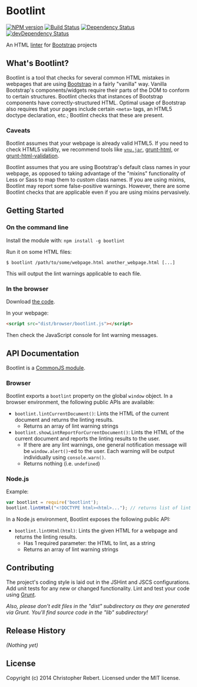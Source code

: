 # Bootlint
[![NPM version](https://badge.fury.io/js/bootlint.svg)](http://badge.fury.io/js/bootlint)
[![Build Status](https://travis-ci.org/cvrebert/bootlint.svg?branch=master)](https://travis-ci.org/cvrebert/bootlint)
[![Dependency Status](https://david-dm.org/cvrebert/bootlint.svg)](https://david-dm.org/cvrebert/bootlint)
[![devDependency Status](https://david-dm.org/cvrebert/bootlint/dev-status.svg)](https://david-dm.org/cvrebert/bootlint#info=devDependencies)

An HTML [linter](http://en.wikipedia.org/wiki/Lint_(software)) for [Bootstrap](http://getbootstrap.com) projects

## What's Bootlint?
Bootlint is a tool that checks for several common HTML mistakes in webpages that are using [Bootstrap](http://getbootstrap.com) in a fairly "vanilla" way. Vanilla Bootstrap's components/widgets require their parts of the DOM to conform to certain structures. Bootlint checks that instances of Bootstrap components have correctly-structured HTML. Optimal usage of Bootstrap also requires that your pages include certain `<meta>` tags, an HTML5 doctype declaration, etc.; Bootlint checks that these are present.

### Caveats
Bootlint assumes that your webpage is already valid HTML5. If you need to check HTML5 validity, we recommend tools like [`vnu.jar`](https://github.com/validator/validator.github.io), [grunt-html](https://www.npmjs.org/package/grunt-html), or [grunt-html-validation](https://www.npmjs.org/package/grunt-html-validation).

Bootlint assumes that you are using Bootstrap's default class names in your webpage, as opposed to taking advantage of the "mixins" functionality of Less or Sass to map them to custom class names. If you are using mixins, Bootlint may report some false-positive warnings. However, there are some Bootlint checks that are applicable even if you are using mixins pervasively.

## Getting Started
### On the command line
Install the module with: `npm install -g bootlint`

Run it on some HTML files:
```
$ bootlint /path/to/some/webpage.html another_webpage.html [...]
```

This will output the lint warnings applicable to each file.

### In the browser
Download [the code](https://raw.github.com/cvrebert/bootlint/master/dist/browser/bootlint.js).

In your webpage:

```html
<script src="dist/browser/bootlint.js"></script>
```

Then check the JavaScript console for lint warning messages.

## API Documentation
Bootlint is a [CommonJS module](http://wiki.commonjs.org/wiki/Modules/1.1).

### Browser
Bootlint exports a `bootlint` property on the global `window` object.
In a browser environment, the following public APIs are available:

* `bootlint.lintCurrentDocument()`: Lints the HTML of the current document and returns the linting results.
  * Returns an array of lint warning strings
* `bootlint.showLintReportForCurrentDocument()`: Lints the HTML of the current document and reports the linting results to the user.
  * If there are any lint warnings, one general notification message will be `window.alert()`-ed to the user. Each warning will be output individually using `console.warn()`.
  * Returns nothing (i.e. `undefined`)

### Node.js

Example:

```javascript
var bootlint = require('bootlint');
bootlint.lintHtml("<!DOCTYPE html><html>..."); // returns list of lint warning messages
```

In a Node.js environment, Bootlint exposes the following public API:

* `bootlint.lintHtml(html)`: Lints the given HTML for a webpage and returns the linting results.
  * Has 1 required parameter: the HTML to lint, as a string
  * Returns an array of lint warning strings

## Contributing
The project's coding style is laid out in the JSHint and JSCS configurations. Add unit tests for any new or changed functionality. Lint and test your code using [Grunt](http://gruntjs.com/).

_Also, please don't edit files in the "dist" subdirectory as they are generated via Grunt. You'll find source code in the "lib" subdirectory!_

## Release History
_(Nothing yet)_

## License

Copyright (c) 2014 Christopher Rebert. Licensed under the MIT license.
